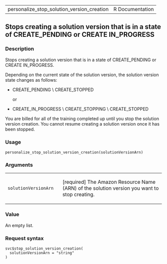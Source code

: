 <table style="width: 100%;">
<tbody>
<tr class="odd">
<td>personalize_stop_solution_version_creation</td>
<td style="text-align: right;">R Documentation</td>
</tr>
</tbody>
</table>

## Stops creating a solution version that is in a state of CREATE\_PENDING or CREATE IN\_PROGRESS

### Description

Stops creating a solution version that is in a state of CREATE\_PENDING
or CREATE IN\_PROGRESS.

Depending on the current state of the solution version, the solution
version state changes as follows:

-   CREATE\_PENDING \\ CREATE\_STOPPED

    or

-   CREATE\_IN\_PROGRESS \\ CREATE\_STOPPING \\ CREATE\_STOPPED

You are billed for all of the training completed up until you stop the
solution version creation. You cannot resume creating a solution version
once it has been stopped.

### Usage

    personalize_stop_solution_version_creation(solutionVersionArn)

### Arguments

<table>
<colgroup>
<col style="width: 35%" />
<col style="width: 65%" />
</colgroup>
<tbody>
<tr class="odd">
<td><code
id="personalize_stop_solution_version_creation_:_solutionVersionArn">solutionVersionArn</code></td>
<td><p>[required] The Amazon Resource Name (ARN) of the solution version
you want to stop creating.</p></td>
</tr>
</tbody>
</table>

### Value

An empty list.

### Request syntax

    svc$stop_solution_version_creation(
      solutionVersionArn = "string"
    )
